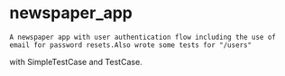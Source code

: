 # newspaper_app

    A newspaper app with user authentication flow including the use of email for password resets.Also wrote some tests for "/users"
with SimpleTestCase and TestCase.
